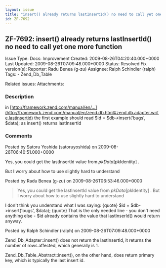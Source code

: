 ```yaml
---
layout: issue
title: "insert() already returns lastInsertId() no need to call yet one more function"
id: ZF-7692
---
```


ZF-7692: insert() already returns lastInsertId() no need to call yet one more function
--------------------------------------------------------------------------------------

 Issue Type: Docs: Improvement Created: 2009-08-26T04:20:40.000+0000 Last Updated: 2009-08-26T07:09:48.000+0000 Status: Resolved Fix version(s): 
 Reporter:  Radu Benea (g-zu)  Assignee:  Ralph Schindler (ralph)  Tags: - Zend\_Db\_Table
 
 Related issues: 
 Attachments: 
### Description

in [http://framework.zend.com/manual/en/…](http://framework.zend.com/manual/en/zend.db.html#zend.db.adapter.write.lastinsertid) the first example should read $id = $db->insert('bugs', $data); as insert() returns lastInsertId

 

 

### Comments

Posted by Satoru Yoshida (satoruyoshida) on 2009-08-26T06:40:51.000+0000

Yes, you could get the lastInsertId value from $pkData[$pkIdentity] .

But I worry about how to use slightly hard to understand

 

 

Posted by Radu Benea (g-zu) on 2009-08-26T06:53:46.000+0000

> Yes, you could get the lastInsertId value from $pkData[$pkIdentity] . But I worry about how to use slightly hard to understand

I don't think you understand what I was saying: {quote} $id = $db->insert('bugs', $data); {quote} That is the only needed line - you don't need anything else - $id already contains the value that lastInserId() would return anyway.

 

 

Posted by Ralph Schindler (ralph) on 2009-08-26T07:09:48.000+0000

Zend\_Db\_Adapter::insert() does not return the lastInsertId, it returns the number of rows affected, which generally is 1.

Zend\_Db\_Table\_Abstract::insert(), on the other hand, does return primary key, which is typically the last insert id.

 

 
